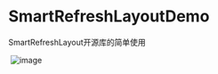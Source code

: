 # SmartRefreshLayoutDemo
SmartRefreshLayout开源库的简单使用

 ![image](https://github.com/591774192/SmartRefreshLayoutDemo/blob/master/20190419_174024.gif)
